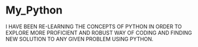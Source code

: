 # My_Python
I HAVE BEEN RE-LEARNING THE CONCEPTS OF PYTHON IN ORDER TO EXPLORE MORE PROFICIENT AND ROBUST WAY OF CODING AND FINDING NEW SOLUTION TO ANY GIVEN PROBLEM USING PYTHON.
